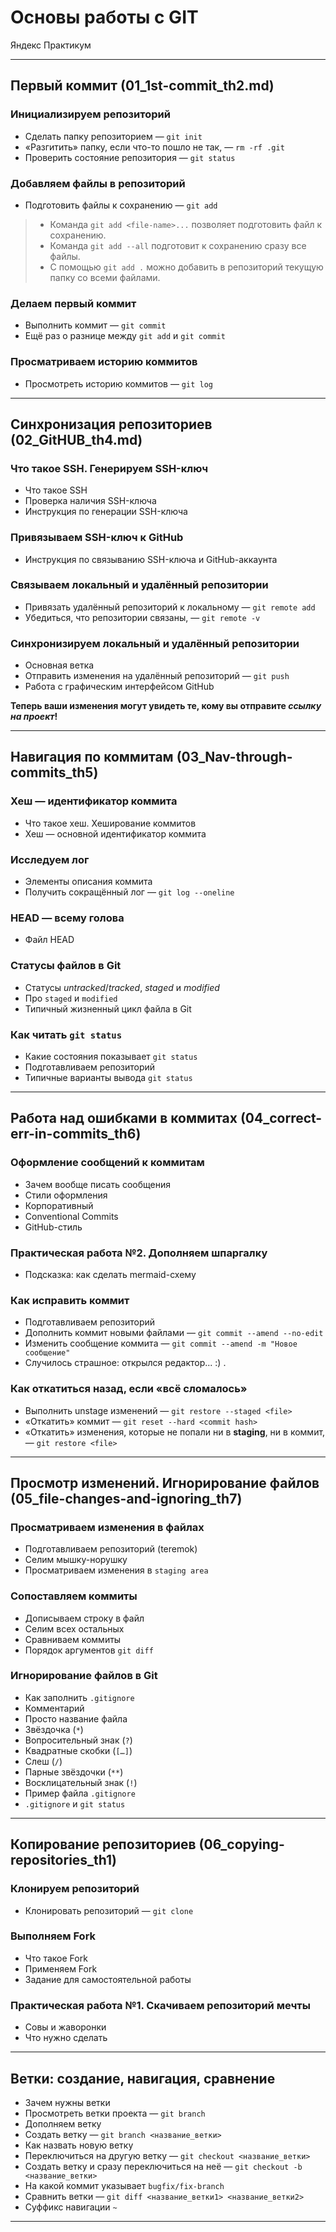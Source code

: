 # Основы работы с GIT  

Яндекс Практикум  

---

## Первый коммит  (01_1st-commit_th2.md)  

### Инициализируем репозиторий  

- Сделать папку репозиторием — `git init`  
- «Разгитить» папку, если что-то пошло не так, — `rm -rf .git`  
- Проверить состояние репозитория — `git status`  

### Добавляем файлы в репозиторий  

- Подготовить файлы к сохранению — `git add`

> - Команда `git add <file-name>...` позволяет подготовить файл к сохранению.  
> - Команда `git add --all` подготовит к сохранению сразу все файлы.  
> - С помощью `git add .` можно добавить в репозиторий текущую папку со всеми файлами.  

### Делаем первый коммит  

- Выполнить коммит — `git commit`  
- Ещё раз о разнице между `git add` и `git commit`  

### Просматриваем историю коммитов  

- Просмотреть историю коммитов — `git log`  

---

## Синхронизация репозиториев  (02_GitHUB_th4.md)  

### Что такое SSH. Генерируем SSH-ключ  

- Что такое SSH  
- Проверка наличия SSH-ключа  
- Инструкция по генерации SSH-ключа  

### Привязываем SSH-ключ к GitHub  

- Инструкция по связыванию SSH-ключа и GitHub-аккаунта  

### Связываем локальный и удалённый репозитории  

- Привязать удалённый репозиторий к локальному — `git remote add`  
- Убедиться, что репозитории связаны, — `git remote -v`  

### Синхронизируем локальный и удалённый репозитории  

- Основная ветка  
- Отправить изменения на удалённый репозиторий — `git push`  
- Работа с графическим интерфейсом GitHub  

__Теперь ваши изменения могут увидеть те, кому вы отправите *ссылку на проект*!__  

---

## Навигация по коммитам  (03_Nav-through-commits_th5)  

### Хеш — идентификатор коммита  

- Что такое хеш. Хеширование коммитов  
- Хеш — основной идентификатор коммита  

### Исследуем лог  

- Элементы описания коммита  
- Получить сокращённый лог — `git log --oneline`  

### HEAD — всему голова  

- Файл HEAD  

### Статусы файлов в Git  

- Статусы *untracked*/*tracked*, *staged* и *modified*  
- Про `staged` и `modified`  
- Типичный жизненный цикл файла в Git  

### Как читать `git status`  

- Какие состояния показывает `git status`  
- Подготавливаем репозиторий  
- Типичные варианты вывода `git status`  

---

## Работа над ошибками в коммитах  (04_correct-err-in-commits_th6)  

### Оформление сообщений к коммитам  

- Зачем вообще писать сообщения  
- Стили оформления  
- Корпоративный  
- Conventional Commits  
- GitHub-стиль  

### Практическая работа №2. Дополняем шпаргалку  

- Подсказка: как сделать mermaid-схему  

### Как исправить коммит  

- Подготавливаем репозиторий
- Дополнить коммит новыми файлами — `git commit --amend --no-edit`  
- Изменить сообщение коммита — `git commit --amend -m "Новое сообщение"`  
- Случилось страшное: открылся редактор... :) .  

### Как откатиться назад, если «всё сломалось»  

- Выполнить unstage изменений — `git restore --staged <file>`  
- «Откатить» коммит — `git reset --hard <commit hash>`  
- «Откатить» изменения, которые не попали ни в __staging__, ни в коммит, — `git restore <file>`  

---

## Просмотр изменений. Игнорирование файлов  (05_file-changes-and-ignoring_th7)  

### Просматриваем изменения в файлах  

- Подготавливаем репозиторий (teremok)
- Селим мышку-норушку  
- Просматриваем изменения в `staging area`  

### Сопоставляем коммиты  

- Дописываем строку в файл  
- Селим всех остальных  
- Сравниваем коммиты  
- Порядок аргументов `git diff`  

### Игнорирование файлов в Git  

- Как заполнить `.gitignore`  
- Комментарий  
- Просто название файла  
- Звёздочка (`*`)  
- Вопросительный знак (`?`)  
- Квадратные скобки (`[…]`)  
- Слеш (`/`)  
- Парные звёздочки (`**`)  
- Восклицательный знак (`!`)  
- Пример файла `.gitignore`  
- `.gitignore` и `git status`  

---

## Копирование репозиториев  (06_copying-repositories_th1)  

### Клонируем репозиторий  

- Клонировать репозиторий — `git clone`  

### Выполняем Fork  

- Что такое Fork  
- Применяем Fork  
- Задание для самостоятельной работы  

### Практическая работа №1. Скачиваем репозиторий мечты  

- Совы и жаворонки  
- Что нужно сделать  

---

## Ветки: создание, навигация, сравнение  

- Зачем нужны ветки  
- Просмотреть ветки проекта — `git branch`  
- Дополняем ветку  
- Создать ветку — `git branch <название_ветки>`  
- Как назвать новую ветку  
- Переключиться на другую ветку — `git checkout <название_ветки>`  
- Создать ветку и сразу переключиться на неё — `git checkout -b <название_ветки>`  
- На какой коммит указывает `bugfix/fix-branch`  
- Сравнить ветки — `git diff <название_ветки1> <название_ветки2>`  
- Суффикс навигации `~`  


---
